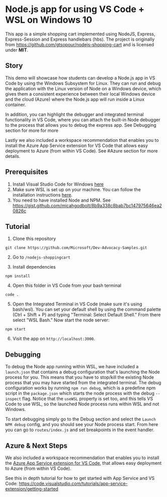 # Node.js app for using VS Code + WSL on Windows 10

This app is a simple shopping cart implemented using NodeJS, Express, Express-Session and Express handlebars (hbs). The project is originally from https://github.com/gtsopour/nodejs-shopping-cart and is licensed under **MIT**.

## Story
This demo will showcase how students can develop a Node.js app in VS Code by using the Windows Subsystem for Linux. They can run and debug the application with the Linux version of Node on a Windows device, which gives them a consistent experience between their local Windows device and the cloud (Azure) where the Node.js app will run inside a Linux container.

In addition, you can highlight the debugger and integrated terminal functionality in VS Code, where you can attach the built-in Node debugger to the process that allows you to debug the express app. See Debugging section for more for more

Lastly we also included a workspace recommendation that enables you to install the Azure App Service extension for VS Code that allows easy deployment to Azure (from within VS Code). See #Azure section for more details.

## Prerequisites
1. Install Visual Studio Code for Windows [here](https://code.visualstudio.com/Download) 
2. Make sure WSL is set up on your machine. You can follow the installation instructions [here](https://docs.microsoft.com/en-us/windows/wsl/install-win10).
3. You need to have installed Node and NPM. See https://gist.github.com/micahgodbolt/8b9a338c8bab7bc147975646ea20826c

## Tutorial
1. Clone this repository

``` shell
git clone https://github.com/Microsoft/Dev-Advocacy-Samples.git
```

2. Go to `/nodejs-shoppingcart`

3. Install dependencies
``` shell
npm install
```

4. Open this folder in VS Code from your bash terminal
``` shell
code .
```

5. Open the Integrated Terminal in VS Code (make sure it's using bash/wsl). You can set your default shell by using the command palette (Ctrl + Shift + P) and typing "Terminal: Select Default Shell." From there select "WSL Bash." Now start the node server:
``` shell
npm start
```

6. Visit the app on `http://localhost:3000`.

## Debugging
To debug the Node app running within WSL, we have included a `launch.json` that contains a debug configuration that's launching the Node process for you. This means that you have to stop/kill the existing Node process that you may have started from the integrated terminal. The debug configuration works by running `npm run debug`, which is a predefine npm script in the `package.json` which starts the node process with the debug `--inspect` flag. Notice that the `useWSL` property is set too, and this tells VS Code to use WSL, so the launched Node process runs within WSL and not Windows.

To start debugging simply go to the Debug section and select the `Launch NPM debug` config, and you should see your Node process start. From here you can go to `routes/index.js` and set breakpoints in the event handler.


## Azure & Next Steps
We also included a workspace recommendation that enables you to install the [Azure App Service extension for VS Code](vscode:extension/ms-azuretools.vscode-azureappservice), that allows easy deployment to Azure (from within VS Code). 

See this in depth tutorial for how to get started with App Service and VS Code: https://code.visualstudio.com/tutorials/app-service-extension/getting-started
